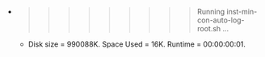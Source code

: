 * >>>>>>>>> Running inst-min-con-auto-log-root.sh ...
  * Disk size = 990088K. Space Used = 16K. Runtime = 00:00:00:01.
